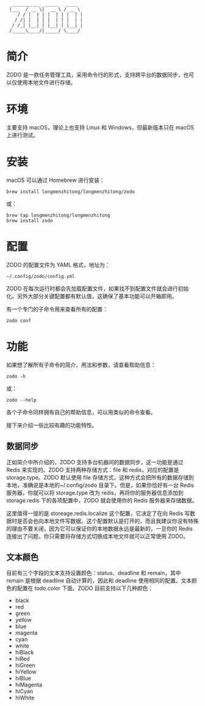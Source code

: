 ```text
  __________  _____   ____
 |___  / __ \|  __ \ / __ \
    / / |  | | |  | | |  | |
   / /| |  | | |  | | |  | |
  / /_| |__| | |__| | |__| |
 /_____\____/|_____/ \____/

```

# 简介

ZODO 是一款任务管理工具，采用命令行的形式，支持跨平台的数据同步，也可以仅使用本地文件进行存储。

# 环境

主要支持 macOS，理论上也支持 Linux 和 Windows，但最新版本只在 macOS 上进行测试。

# 安装

macOS 可以通过 Homebrew 进行安装：

```shell
brew install longmenzhitong/longmenzhitong/zodo
```

或：

```shell
brew tap longmenzhitong/longmenzhitong
brew install zodo
```

# 配置

ZODO 的配置文件为 YAML 格式，地址为：

```text
~/.config/zodo/config.yml
```

ZODO 在每次运行时都会先加载配置文件，如果找不到配置文件就会进行初始化。另外大部分关键配置都有默认值，这确保了基本功能可以开箱即用。

有一个专门的子命令用来查看所有的配置：

```shell
zodo conf
```

# 功能

如果想了解所有子命令的简介、用法和参数，请查看帮助信息：

```shell
zodo -h
```

或：

```shell
zodo --help
```

各个子命令同样拥有自己的帮助信息，可以用类似的命令查看。

接下来介绍一些比较有趣的功能特性。

## 数据同步

正如简介中所介绍的，ZODO 支持多台机器间的数据同步，这一功能是通过 Redis 来实现的。ZODO 支持两种存储方式：file 和 redis，对应的配置是 storage.type。ZODO 默认使用 file 存储方式，这种方式会把所有的数据存储到本地，准确说是本地的~/.config/zodo 目录下。但是，如果你恰好有一台 Redis 服务器，你就可以将 storage.type 改为 redis，再将你的服务器信息添加到 storage.redis 下的各项配置中，ZODO 就会使用你的 Redis 服务器来存储数据。

这里值得一提的是 storeage.redis.localize 这个配置，它决定了在向 Redis 写数据时是否会也向本地文件写数据。这个配置默认是打开的，而且我建议你没有特殊的理由不要关闭，因为它可以保证你的本地数据永远是最新的，一旦你的 Redis 连接出了问题，你只需要将存储方式切换成本地文件就可以正常使用 ZODO。

## 文本颜色

目前有三个字段的文本支持设置颜色：status、deadline 和 remain，其中 remain 是根据 deadline 自动计算的，因此和 deadline 使用相同的配置。文本颜色的配置在 todo.color 下面。ZODO 目前支持以下几种颜色：

- black
- red
- green
- yellow
- blue
- magenta
- cyan
- white
- hiBlack
- hiRed
- hiGreen
- hiYellow
- hiBlue
- hiMagenta
- hiCyan
- hiWhite

